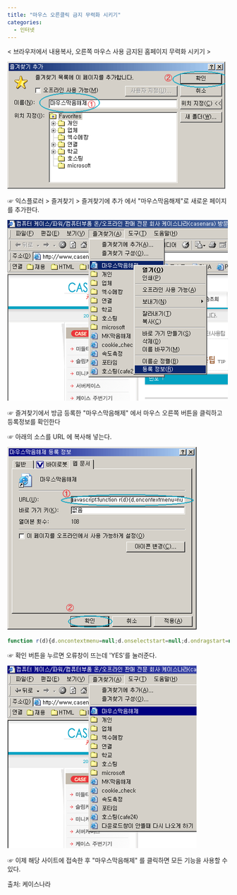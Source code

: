 ```yaml
---
title: "마우스 오른클릭 금지 무력화 시키기"
categories:
  - 인터넷
---
```


< 브라우저에서 내용복사, 오른쪽 마우스 사용 금지된 홈페이지 무력화 시키기 >  
  
![](/assets/images/posts/2004/11/ek200000000056.gif)
  
☞ 익스플로러 > 즐겨찾기 > 즐겨찾기에 추가 에서 "마우스막음해제"로 새로운 페이지를 추가한다.  
  
![](/assets/images/posts/2004/11/gk200000000059.gif)
  
☞ 즐겨찾기에서 방금 등록한 "마우스막음해제" 에서 마우스 오른쪽 버튼을 클릭하고 등록정보를 확인한다

☞ 아래의 소스를 URL 에 복사해 넣는다.  
  
![](/assets/images/posts/2004/11/fk200000000055.gif)

```javascript
function r(d){d.oncontextmenu=null;d.onselectstart=null;d.ondragstart=null;d.onkeydown=null;d.onmousedown=null; d.body.oncontextmenu=null;d.body.onselectstart=null;d.body.ondragstart=null;d.body.onkeydown=null; d.body.onmousedown=null;}var tb=document.all.tags('BODY');if(tb.length===0) {for(var i=0;i<top.frames.length;i++){r(top.frames[i].document);}}else{r(document);}  
```
  
☞ 확인 버튼을 누르면 오류창이 뜨는데 'YES'를 눌러준다.  
  
![](/assets/images/posts/2004/11/ek200000000057.gif)
  
☞ 이제 해당 사이트에 접속한 후 "마우스막음해제" 를 클릭하면 모든 기능을 사용할 수 있다.  

출처: 케이스나라
